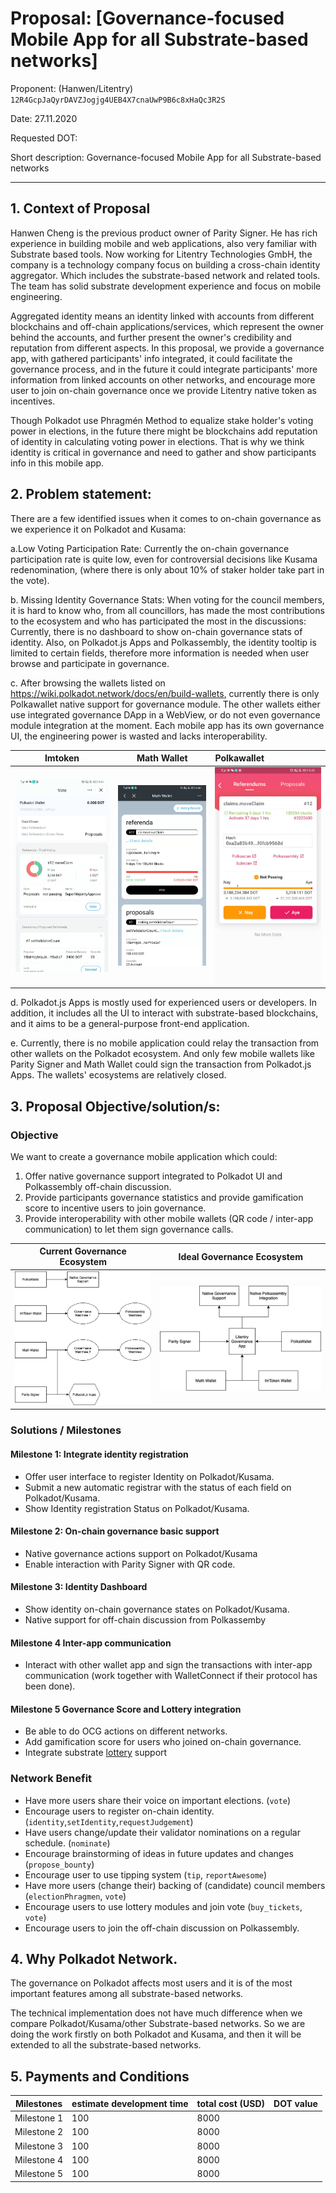 # Proposal: [Governance-focused Mobile App for all Substrate-based networks]
Proponent: (Hanwen/Litentry) `12R4GcpJaQyrDAVZJogjg4UEB4X7cnaUwP9B6c8xHaQc3R2S`

Date: 27.11.2020

Requested DOT: 

Short description: Governance-focused Mobile App for all Substrate-based networks

---
## 1. Context of Proposal

Hanwen Cheng is the previous product owner of Parity Signer. He has rich experience in building mobile and web applications, also very familiar with Substrate based tools. Now working for Litentry Technologies GmbH, the company is a technology company focus on building a cross-chain identity aggregator. Which includes the substrate-based network and related tools. The team has solid substrate development experience and focus on mobile engineering.

Aggregated identity means an identity linked with accounts from different blockchains and off-chain applications/services, which represent the owner behind the accounts, and further present the owner's credibility and reputation from different aspects. In this proposal, we provide a governance app, with gathered participants' info integrated, it could facilitate the governance process, and in the future it could integrate participants' more information from linked accounts on other networks, and encourage more user to join on-chain governance once we provide Litentry native token as incentives. 

Though Polkadot use Phragmén Method to equalize stake holder's voting power in elections, in the future there might be blockchains add reputation of identity in calculating voting power in elections. That is why we think identity is critical in governance and need to gather and show participants info in this mobile app.

## 2.	Problem statement: 

There are a few identified issues when it comes to on-chain governance as we experience it on Polkadot and Kusama:

a.Low Voting Participation Rate: Currently the on-chain governance participation rate is quite low, even for controversial decisions like Kusama redenomination, (where there is only about 10% of staker holder take part in the vote).

b. Missing Identity Governance Stats: When voting for the council members, it is hard to know who, from all councillors, has made the most contributions to the ecosystem and who has participated the most in the discussions: Currently, there is no dashboard to show on-chain governance stats of identity. Also, on Polkadot.js Apps and Polkassembly, the identity tooltip is limited to certain fields, therefore more information is needed when user browse and participate in governance.

c. After browsing the wallets listed on https://wiki.polkadot.network/docs/en/build-wallets, currently there is only Polkawallet native support for governance module. The other wallets either use integrated governance DApp in a WebView, or do not even governance module integration at the moment. Each mobile app has its own governance UI, the engineering power is wasted and lacks interoperability.   

Imtoken |  Math Wallet | Polkawallet
:-------------------------:|:-------------------------:|:---|
![imtoken](./imgs/GovernanceImtoken.jpeg)  |  ![mathwallet](./imgs/GovernanceMath.jpeg)| ![polkawallet](./imgs/GovernancePolkawallet.jpeg)

d. Polkadot.js Apps is mostly used for experienced users or developers. In addition, it includes all the UI to interact with substrate-based blockchains, and it aims to be a general-purpose front-end application.

e. Currently, there is no mobile application could relay the transaction from other wallets on the Polkadot ecosystem. And only few mobile wallets like Parity Signer and Math Wallet could sign the transaction from Polkadot.js Apps. The wallets' ecosystems are relatively closed. 

## 3.	Proposal Objective/solution/s:

### Objective

We want to create a governance mobile application which could:

1. Offer native governance support integrated to Polkadot UI and Polkassembly off-chain discussion. 
2. Provide participants governance statistics and provide gamification score to incentive users to join governance.
3. Provide interoperability with other mobile wallets (QR code / inter-app communication) to let them sign governance calls. 
 
|Current Governance Ecosystem| Ideal Governance Ecosystem|
|-------------------------|-------------------------|
|![imtoken](./imgs/governanceBefore.png)|![mathwallet](./imgs/GovernanceNow.png)|

### Solutions / Milestones

#### Milestone 1: Integrate identity registration
* Offer user interface to register Identity on Polkadot/Kusama.
* Submit a new automatic registrar with the status of each field on Polkadot/Kusama.
* Show Identity registration Status on Polkadot/Kusama. 

#### Milestone 2: On-chain governance basic support
* Native governance actions support on Polkadot/Kusama
* Enable interaction with Parity Signer with QR code.

#### Milestone 3: Identity Dashboard
* Show identity on-chain governance states on Polkadot/Kusama.
* Native support for off-chain discussion from Polkassemby

#### Milestone 4 Inter-app communication
* Interact with other wallet app and sign the transactions with inter-app communication (work together with WalletConnect if their protocol has been done).

#### Milestone 5 Governance Score and Lottery integration
* Be able to do OCG actions on different networks.
* Add gamification score for users who joined on-chain governance.
* Integrate substrate [lottery](https://hackmd.io/68rduBydTEy4X-ULevd90g) support

### Network Benefit

* Have more users share their voice on important elections. (`vote`)
* Encourage users to register on-chain identity. (`identity`,`setIdentity`,`requestJudgement`)
* Have users change/update their validator nominations on a regular schedule. (`nominate`)
* Encourage brainstorming of ideas in future updates and changes (`propose_bounty`)
* Encourage user to use tipping system (`tip`, `reportAwesome`)
* Have more users (change their) backing of (candidate) council members (`electionPhragmen`, `vote`)
* Encourage users to use lottery modules and join vote (`buy_tickets`, `vote`)
* Encourage users to join the off-chain discussion on Polkassembly.

## 4. Why Polkadot Network.

The governance on Polkadot affects most users and it is of the most important features among all substrate-based networks. 

The technical implementation does not have much difference when we compare Polkadot/Kusama/other Substrate-based networks. So we are doing the work firstly on both Polkadot and Kusama, and then it will be extended to all the substrate-based networks.

 ## 5. Payments and Conditions
 
 |Milestones | estimate development time | total cost (USD) | DOT value |
 |---|---|---|---|
 |Milestone 1|  100 | 8000 |
 |Milestone 2|  100 | 8000 | 
 |Milestone 3|  100 | 8000 | 
 |Milestone 4|  100 | 8000 |
 |Milestone 5|  100 | 8000 |
 
 
 
